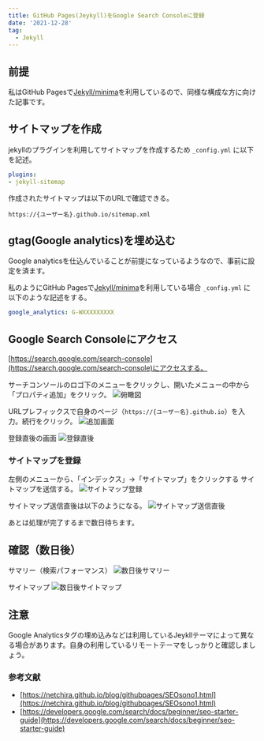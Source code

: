 ```yaml
---
title: GitHub Pages(Jeykyll)をGoogle Search Consoleに登録
date: '2021-12-28'
tag:
  - Jekyll
---
```


## 前提
私はGitHub Pagesで[Jekyll/minima](https://github.com/jekyll/minima)を利用しているので、同様な構成な方に向けた記事です。

## サイトマップを作成
jekyllのプラグインを利用してサイトマップを作成するため `_config.yml` に以下を記述。
```yml
plugins:
- jekyll-sitemap
```

作成されたサイトマップは以下のURLで確認できる。

`https://{ユーザー名}.github.io/sitemap.xml`


## gtag(Google analytics)を埋め込む
Google analyticsを仕込んでいることが前提になっているようなので、事前に設定を済ます。

私のようにGitHub Pagesで[Jekyll/minima](https://github.com/jekyll/minima)を利用している場合
`_config.yml` に以下のような記述をする。
```yml
google_analytics: G-WXXXXXXXXX
```

## Google Search Consoleにアクセス
[https://search.google.com/search-console](https://search.google.com/search-console)にアクセスする。



サーチコンソールのロゴ下のメニューをクリックし、開いたメニューの中から「プロパティ追加」をクリック。
![俯瞰図](https://i.gyazo.com/dce2b95d46361ad38e873d5e5e9e9291.png)



URLプレフィックスで自身のページ（`https://{ユーザー名}.github.io`）を入力。続行をクリック。
![追加画面](https://i.gyazo.com/2d834c38eedd04d1d42663f7dcc4a1c0.png)



登録直後の画面
![登録直後](https://i.gyazo.com/c3ccc8921cac92ce03d4964cc6a78e84.png)



### サイトマップを登録
左側のメニューから、「インデックス」->「サイトマップ」をクリックする
サイトマップを送信する。
![サイトマップ登録](https://i.gyazo.com/e987cfaa2328b58a5b42d9d070929f48.png)



サイトマップ送信直後は以下のようになる。
![サイトマップ送信直後](https://i.gyazo.com/eaf2aa36d0e725c9f4a01da5ef6c833f.png)



あとは処理が完了するまで数日待ちます。

## 確認（数日後）

サマリー（検索パフォーマンス）
![数日後サマリー](https://i.gyazo.com/70fde43f72dc84263a0f662eb5c8e4af.png)

サイトマップ
![数日後サイトマップ](https://i.gyazo.com/175db4f4b7552d5169601a659b7ece4a.png)

## 注意
Google Analyticsタグの埋め込みなどは利用しているJeykllテーマによって異なる場合があります。自身の利用しているリモートテーマをしっかりと確認しましょう。

### 参考文献
- [https://netchira.github.io/blog/githubpages/SEOsono1.html](https://netchira.github.io/blog/githubpages/SEOsono1.html)
- [https://developers.google.com/search/docs/beginner/seo-starter-guide](https://developers.google.com/search/docs/beginner/seo-starter-guide)
